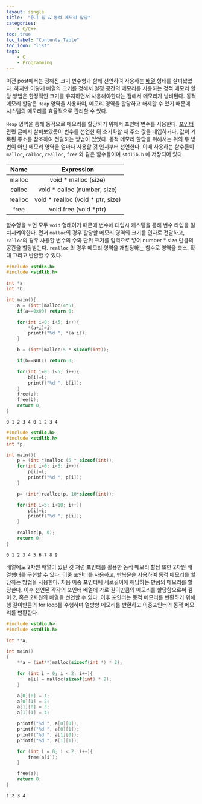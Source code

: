 ```yaml
---
layout: single
title:  "[C] 힙 & 동적 메모리 할당"
categories:
    - C/C++
toc: true
toc_label: "Contents Table"
toc_icon: "list"
tags: 
    - C
    - Programming
---
```



이전 post에서는 정해진 크기 변수형과 함께 선언하여 사용하는 [배열][array] 형태를 살펴봤었다. 하지만 이렇게 배열의 크기를 정해서 일정 공간의 메모리를 사용하는 정적 메모리 할당 방법은 한정적인 크기를 유지하면서 사용해야한다는 점에서 메모리가 낭비된다. 동적 메모리 할당은 `Heap` 영역을 사용하여, 메모리 영역을 할당하고 해제할 수 있기 때문에 시스템의 메모리를 효율적으로 관리할 수 있다. 


`Heap` 영역을 통해 동적으로 메모리를 할당하기 위해서 포인터 변수를 사용한다. [포인터][pointer] 관련 글에서 살펴보았듯이 변수를 선언한 뒤 초기화할 때 주소 값을 대입하거나, 값이 기록된 주소를 참조하여 전달하는 방법이 있었다. 동적 메모리 할당을 위해서는 위의 두 방법이 아닌 메모리 영역을 얼마나 사용할 것 인지부터 선언한다. 이때 사용하는 함수들이 `malloc`, `calloc`, `realloc`, `free` 와 같은 함수들이며 `stdlib.h` 에 저장되어 있다. 


| Name | Expression |
|:---:   |:---:   | 
| malloc | void * malloc (size)   |
| calloc| void * calloc (number, size)    |
| realloc | void * realloc (void * ptr, size) |
| free | void free (void *ptr)     |


함수형을 보면 모두 `void` 형태이기 때문에 변수에 대입시 캐스팅을 통해 변수 타입을 일치시켜야한다. 먼저 `malloc`의 경우 할당할 메모리 영역의 크기를 인자로 전달하고, `calloc`의 경우 사용할 변수의 수와 단위 크기를 입력으로 넣어 number * size 만큼의 공간을 할당받는다. `realloc` 의 경우 메모리 영역을 재할당하는 함수로 영역을 축소, 확대 그리고 반환할 수 있다. 


```c
#include <stdio.h>
#include <stdlib.h>

int *a;
int *b;

int main(){
    a = (int*)malloc(4*5);
    if(a==0x00) return 0;

    for(int i=0; i<5; i++){
        *(a+i)=i;
        printf("%d ", *(a+i));
    }

    b = (int*)malloc(5 * sizeof(int));

    if(b==NULL) return 0;

    for(int i=0; i<5; i++){
        b[i]=i;
        printf("%d ", b[i]);
    }
    free(a);
    free(b);
    return 0;
}
```

```
0 1 2 3 4 0 1 2 3 4
```

 
```c
#include <stdio.h>
#include <stdlib.h>
int *p;

int main(){
    p = (int *)malloc (5 * sizeof(int));
    for(int i=0; i<5; i++){
        p[i]=i;
        printf("%d ", p[i]);
    }

    p= (int*)realloc(p, 10*sizeof(int));

    for(int i=5; i<10; i++){
        p[i]=i;
        printf("%d ", p[i]);
    }

    realloc(p, 0);
    return 0;
}

```
```
0 1 2 3 4 5 6 7 8 9
```


배열에도 2차원 배열이 있던 것 처럼 포인터를 활용한 동적 메모리 할당 또한 2차원 배열형태를 구현할 수 있다. 이중 포인터를 사용하고, 반복문을 사용하여 동적 메모리를 할당하는 방법을 사용한다. 처음 이중 포인터에 세로길이에 해당하는 만큼의 메모리를 할당한다. 이후 선언된 각각의 포인터 배열에 가로 길이만큼의 메모리를 할당함으로써 깊이 2, 혹은 2차원의 배열을 선언할 수 있다. 이후 포인터는 동적 메모리를 반환하기 위해 행 길이만큼의 for loop를 수행하며 열방향 메모리를 반환하고 이중포인터의 동적 메모리를 반환한다. 


```c
#include <stdio.h>
#include <stdlib.h>    

int **a;

int main()
{
    **a = (int**)malloc(sizeof(int *) * 2);   

    for (int i = 0; i < 2; i++){
        a[i] = malloc(sizeof(int) * 2);   
    }

    a[0][0] = 1;  
    a[0][1] = 2;
    a[1][0] = 3;    
    a[1][1] = 4;   

    printf("%d ", a[0][0]);
    printf("%d ", a[0][1]);
    printf("%d ", a[1][0]);
    printf("%d ", a[1][1]);

    for (int i = 0; i < 2; i++){
        free(a[i]);               
    }

    free(a);   
    return 0;
}
```
```
1 2 3 4
```


[array]: https://polymath-youn.github.io/polymath-youn.github.com/c/c++/배열/
[pointer]: https://polymath-youn.github.io/polymath-youn.github.com/c/c++/포인터/